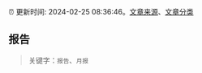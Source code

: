 :alarm_clock: 更新时间: 2024-02-25 08:36:46。[文章来源](/README.md)、[文章分类](/TAGS.md)

## 报告


> 关键字：`报告`、`月报`



